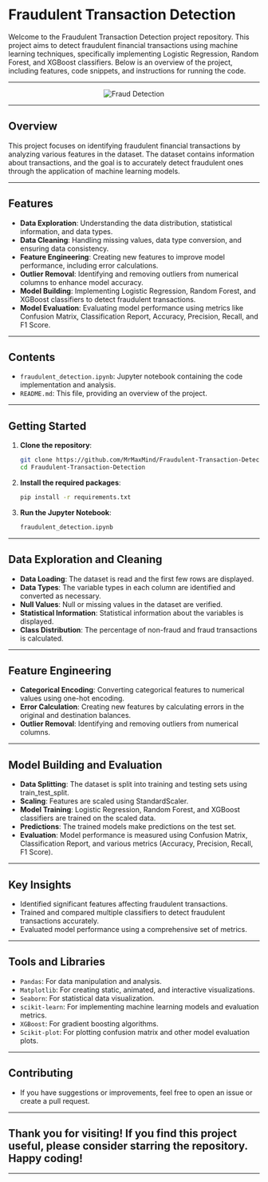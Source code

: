 # Fraudulent Transaction Detection

Welcome to the Fraudulent Transaction Detection project repository. This project aims to detect fraudulent financial transactions using machine learning techniques, specifically implementing Logistic Regression, Random Forest, and XGBoost classifiers. Below is an overview of the project, including features, code snippets, and instructions for running the code.

---

<div align="center">
  <img src="./Fraud-Detection.png" alt="Fraud Detection" style="border:none;">
</div>

---

## Overview

This project focuses on identifying fraudulent financial transactions by analyzing various features in the dataset. The dataset contains information about transactions, and the goal is to accurately detect fraudulent ones through the application of machine learning models.

---

## Features

- **Data Exploration**: Understanding the data distribution, statistical information, and data types.
- **Data Cleaning**: Handling missing values, data type conversion, and ensuring data consistency.
- **Feature Engineering**: Creating new features to improve model performance, including error calculations.
- **Outlier Removal**: Identifying and removing outliers from numerical columns to enhance model accuracy.
- **Model Building**: Implementing Logistic Regression, Random Forest, and XGBoost classifiers to detect fraudulent transactions.
- **Model Evaluation**: Evaluating model performance using metrics like Confusion Matrix, Classification Report, Accuracy, Precision, Recall, and F1 Score.

---

## Contents

- `fraudulent_detection.ipynb`: Jupyter notebook containing the code implementation and analysis.
- `README.md`: This file, providing an overview of the project.

---

## Getting Started

1. **Clone the repository**:
   ```bash
   git clone https://github.com/MrMaxMind/Fraudulent-Transaction-Detection.git
   cd Fraudulent-Transaction-Detection
2. **Install the required packages**:
   ```bash
   pip install -r requirements.txt
3. **Run the Jupyter Notebook**:
   ```bash
   fraudulent_detection.ipynb

---

## Data Exploration and Cleaning
- **Data Loading**: The dataset is read and the first few rows are displayed.
- **Data Types**: The variable types in each column are identified and converted as necessary.
- **Null Values**: Null or missing values in the dataset are verified.
- **Statistical Information**: Statistical information about the variables is displayed.
- **Class Distribution**: The percentage of non-fraud and fraud transactions is calculated.

---

## Feature Engineering
- **Categorical Encoding**: Converting categorical features to numerical values using one-hot encoding.
- **Error Calculation**: Creating new features by calculating errors in the original and destination balances.
- **Outlier Removal**: Identifying and removing outliers from numerical columns.

---

## Model Building and Evaluation
- **Data Splitting**: The dataset is split into training and testing sets using train_test_split.
- **Scaling**: Features are scaled using StandardScaler.
- **Model Training**: Logistic Regression, Random Forest, and XGBoost classifiers are trained on the scaled data.
- **Predictions**: The trained models make predictions on the test set.
- **Evaluation**: Model performance is measured using Confusion Matrix, Classification Report, and various metrics (Accuracy, Precision, Recall, F1 Score).

---

## Key Insights
- Identified significant features affecting fraudulent transactions.
- Trained and compared multiple classifiers to detect fraudulent transactions accurately.
- Evaluated model performance using a comprehensive set of metrics.

---

## Tools and Libraries
- `Pandas`: For data manipulation and analysis.
- `Matplotlib`: For creating static, animated, and interactive visualizations.
- `Seaborn`: For statistical data visualization.
- `scikit-learn`: For implementing machine learning models and evaluation metrics.
- `XGBoost`: For gradient boosting algorithms.
- `Scikit-plot`: For plotting confusion matrix and other model evaluation plots.

---

## Contributing
- If you have suggestions or improvements, feel free to open an issue or create a pull request.

---

## Thank you for visiting! If you find this project useful, please consider starring the repository. Happy coding!

---
